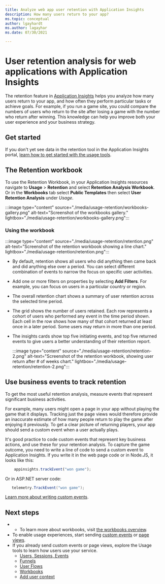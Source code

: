 ```yaml
---
title: Analyze web app user retention with Application Insights
description: How many users return to your app?
ms.topic: conceptual
author: lgayhardt
ms.author: lagayhar
ms.date: 07/30/2021

---
```


# User retention analysis for web applications with Application Insights

The retention feature in [Application Insights](./app-insights-overview.md) helps you analyze how many users return to your app, and how often they perform particular tasks or achieve goals. For example, if you run a game site, you could compare the numbers of users who return to the site after losing a game with the number who return after winning. This knowledge can help you improve both your user experience and your business strategy.

## Get started

If you don't yet see data in the retention tool in the Application Insights portal, [learn how to get started with the usage tools](usage-overview.md).

## The Retention workbook

To use the Retention Workbook, in your Application Insights resources navigate to **Usage** > **Retention** and select **Retention Analysis Workbook**. Or in the  **Workbooks** tab select **Public Templates** then select **User Retention Analysis** under *Usage*.

:::image type="content" source="./media/usage-retention/workbooks-gallery.png" alt-text="Screenshot of the workbooks gallery." lightbox="./media/usage-retention/workbooks-gallery.png":::



### Using the workbook

:::image type="content" source="./media/usage-retention/retention.png" alt-text="Screenshot of the retention workbook showing a line chart." lightbox="./media/usage-retention/retention.png":::

- By default, retention shows all users who did anything then came back and did anything else over a period. You can select different combination of events to narrow the focus on specific user activities.
- Add one or more filters on properties by selecting **Add Filters**. For example, you can focus on users in a particular country or region. 
- The overall retention chart shows a summary of user retention across the selected time period. 
- The grid shows the number of users retained. Each row represents a cohort of users who performed any event in the time period shown. Each cell in the row shows how many of that cohort returned at least once in a later period. Some users may return in more than one period. 
- The insights cards show top five initiating events, and top five returned events to give users a better understanding of their retention report. 

    :::image type="content" source="./media/usage-retention/retention-2.png" alt-text="Screenshot of the retention workbook, showing user return after # of weeks chart." lightbox="./media/usage-retention/retention-2.png":::

## Use business events to track retention

To get the most useful retention analysis, measure events that represent significant business activities. 

For example, many users might open a page in your app without playing the game that it displays. Tracking just the page views would therefore provide an inaccurate estimate of how many people return to play the game after enjoying it previously. To get a clear picture of returning players, your app should send a custom event when a user actually plays.  

It's good practice to code custom events that represent key business actions, and use these for your retention analysis. To capture the game outcome, you need to write a line of code to send a custom event to Application Insights. If you write it in the web page code or in Node.JS, it looks like this:

```JavaScript
    appinsights.trackEvent("won game");
```

Or in ASP.NET server code:

```csharp
   telemetry.TrackEvent("won game");
```

[Learn more about writing custom events](./api-custom-events-metrics.md#trackevent).


## Next steps
- - To learn more about workbooks, visit [the workbooks overview](../visualize/workbooks-overview.md).
- To enable usage experiences, start sending [custom events](./api-custom-events-metrics.md#trackevent) or [page views](./api-custom-events-metrics.md#page-views).
- If you already send custom events or page views, explore the Usage tools to learn how users use your service.
    - [Users, Sessions, Events](usage-segmentation.md)
    - [Funnels](usage-funnels.md)
    - [User Flows](usage-flows.md)
    - [Workbooks](../visualize/workbooks-overview.md)
    - [Add user context](./usage-overview.md)